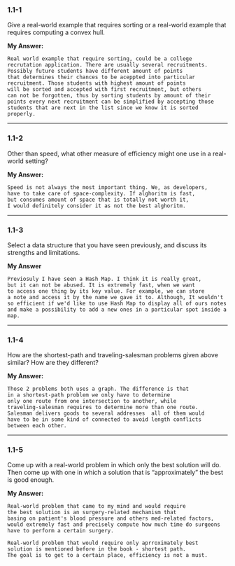 <h3> 1.1-1 </h3>

<p>
    Give a real-world example that requires sorting or 
    a real-world example that requires computing a convex hull.
</p>

<b> My Answer: </b>

    Real world example that require sorting, could be a college 
    recrutation application. There are usually several recruitments. 
    Possibly future students have different amount of points 
    that determines their chances to be aceppted into particular 
    recruitment. Those students with highest amount of points 
    will be sorted and accepted with first recruitment, but others 
    can not be forgotten, thus by sorting students by amount of their 
    points every next recruitment can be simplified by accepting those
    students that are next in the list since we know it is sorted properly. 

---

<h3> 1.1-2 </h3>

<p>
    Other than speed, what other measure of efficiency might
    one use in a real-world setting?
</p>

<b> My Answer: </b>

    Speed is not always the most important thing. We, as developers, 
    have to take care of space-complexity. If alghoritm is fast, 
    but consumes amount of space that is totally not worth it,
    I would definitely consider it as not the best alghoritm.

---

<h3> 1.1-3 </h3>

<p> 
    Select a data structure that you have seen previously, 
    and discuss its strengths and limitations.
</p>

<b> My Answer </b>

    Previosuly I have seen a Hash Map. I think it is really great,
    but it can not be abused. It is extremely fast, when we want 
    to access one thing by its key value. For example, we can store 
    a note and access it by the name we gave it to. Although, It wouldn't
    so efficient if we'd like to use Hash Map to display all of ours notes 
    and make a possibility to add a new ones in a particular spot inside a map. 

---

<h3> 1.1-4 </h3>

<p>
    How are the shortest-path and traveling-salesman 
    problems given above similar? How are they different?
</p>

<b> My Answer: </b>

    Those 2 problems both uses a graph. The difference is that 
    in a shortest-path problem we only have to determine 
    only one route from one intersection to another, while 
    traveling-salesman requires to determine more than one route.  
    Salesman delivers goods to several addresses  all of them would 
    have to be in some kind of connected to avoid length conflicts
    between each other. 

---

<h3> 1.1-5 </h3>

<p>
    Come up with a real-world problem in which only the best solution will do. 
    Then come up with one in which a solution that is “approximately” 
    the best is good enough.
</p>

<b> My Answer: </b>
    
    Real-world problem that came to my mind and would require 
    the best solution is an surgery-related mechanism that 
    basing on patient's blood pressure and others med-related factors,
    would extremely fast and precisely compute how much time do surgeons 
    have to perform a certain surgery. 

    Real-world problem that would require only aprroximately best 
    solution is mentioned before in the book - shortest path. 
    The goal is to get to a certain place, efficiency is not a must.


